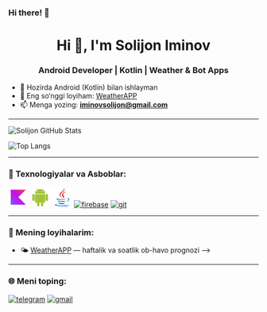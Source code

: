 ### Hi there! 👋
<h1 align="center">Hi 👋, I'm Solijon Iminov</h1>
<h3 align="center">Android Developer | Kotlin | Weather & Bot Apps</h3>

- 🌱 Hozirda Android (Kotlin) bilan ishlayman  
- 📲 Eng so‘nggi loyiham: [WeatherAPP](https://github.com/mrsolijon/WeatherAPP)  
- 📫 Menga yozing: **iminovsolijon@gmail.com**

---

![Solijon GitHub Stats](https://github-readme-stats.vercel.app/api?username=mrsolijon&show_icons=true&theme=gruvbox)

![Top Langs](https://github-readme-stats.vercel.app/api/top-langs/?username=mrsolijon&layout=compact)

---

### 🔧 Texnologiyalar va Asboblar:
<p align="left">
  <a href="https://kotlinlang.org/" target="_blank"><img src="https://raw.githubusercontent.com/devicons/devicon/master/icons/kotlin/kotlin-original.svg" alt="kotlin" width="40" height="40"/></a>
  <a href="https://developer.android.com/" target="_blank"><img src="https://raw.githubusercontent.com/devicons/devicon/master/icons/android/android-original.svg" alt="android" width="40" height="40"/></a>
  <a href="https://www.java.com/" target="_blank"><img src="https://raw.githubusercontent.com/devicons/devicon/master/icons/java/java-original.svg" alt="java" width="40" height="40"/></a>
  <a href="https://firebase.google.com/" target="_blank"><img src="https://www.vectorlogo.zone/logos/firebase/firebase-icon.svg" alt="firebase" width="40" height="40"/></a>
  <a href="https://git-scm.com/" target="_blank"><img src="https://www.vectorlogo.zone/logos/git-scm/git-scm-icon.svg" alt="git" width="40" height="40"/></a>
</p>

---

### 📲 Mening loyihalarim:
- 🌤 [WeatherAPP](https://github.com/mrsolijon/WeatherAPP) — haftalik va soatlik ob-havo prognozi
-->

---

### 🌐 Meni toping:
<p align="left">
  <a href="https://t.me/mrhobs" target="blank"><img align="center" src="https://cdn.jsdelivr.net/gh/simple-icons/simple-icons/icons/telegram.svg" alt="telegram" height="30" width="30" /></a>
  <a href="mailto:isogurumu@gmail.com"><img align="center" src="https://cdn.jsdelivr.net/gh/simple-icons/simple-icons/icons/gmail.svg" alt="gmail" height="30" width="30" /></a>
</p>
